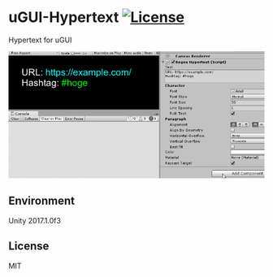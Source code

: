 # uGUI-Hypertext [![License](https://img.shields.io/badge/license-MIT-lightgrey.svg?style=flat)](http://mit-license.org)
Hypertext for uGUI

![screencast](screencast.gif)

## Environment
Unity 2017.1.0f3

## License
MIT

